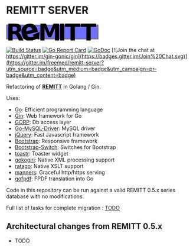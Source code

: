 # REMITT SERVER

![](ui/img/remitt.jpg)

[![Build Status](https://github.com/freemed/remitt-server/actions/workflows/go.yml/badge.svg)](https://github.com/freemed/remitt-server/actions/workflows/go.yml)
[![Go Report Card](https://goreportcard.com/badge/github.com/freemed/remitt-server)](https://goreportcard.com/report/github.com/freemed/remitt-server)
[![GoDoc](https://godoc.org/github.com/freemed/remitt-server?status.png)](https://godoc.org/github.com/freemed/remitt-server)
[![Join the chat at https://gitter.im/gin-gonic/gin](https://badges.gitter.im/Join%20Chat.svg)](https://gitter.im/freemed/remitt-server?utm_source=badge&utm_medium=badge&utm_campaign=pr-badge&utm_content=badge)

Refactoring of **[REMITT](https://github.com/freemed/remitt)** in Golang / Gin.

Uses:

 * [Go](https://golang.org/): Efficient programming language
 * [Gin](https://github.com/gin-gonic/gin/): Web framework for Go
 * [GORP](http://github.com/go-gorp/gorp): Db access layer
 * [Go-MySQL-Driver](http://github.com/go-sql-driver/mysql): MySQL driver
 * [jQuery](https://jquery.com): Fast Javascript framework
 * [Bootstrap](http://getbootstrap.com): Responsive framework
 * [Bootstrap-Switch](http://www.bootstrap-switch.org): Switches for Bootstrap
 * [toastr](https://github.com/CodeSeven/toastr): Toaster widget
 * [gokogiri](https://github.com/freemed/gokogiri): Native XML processing support
 * [ratago](https://github.com/freemed/ratago): Native XSLT support
 * [manners](https://github.com/braintree/manners): Graceful http/https serving
 * [gofpdf](https://github.com/phpdave11/gofpdf): FPDF translation into Go

Code in this repository can be run against a valid REMITT 0.5.x series database with no modifications.

Full list of tasks for complete migration : [TODO](TODO.md)

## Architectural changes from REMITT 0.5.x

 * TODO

